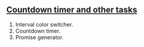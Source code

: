 ## [Countdown timer and other tasks](https://szymonogniewski.github.io/countdown-timer-and-other-tasks/)

1. Interval color switcher.
2. Countdown timer.
3. Promise generator.